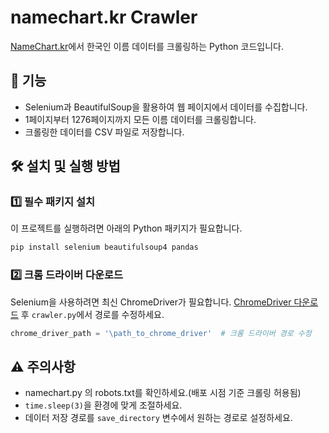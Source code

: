 # namechart.kr Crawler

[NameChart.kr](https://www.namechart.kr/)에서 한국인 이름 데이터를 크롤링하는 Python 코드입니다.

## 📌 기능
- Selenium과 BeautifulSoup을 활용하여 웹 페이지에서 데이터를 수집합니다.
- 1페이지부터 1276페이지까지 모든 이름 데이터를 크롤링합니다.
- 크롤링한 데이터를 CSV 파일로 저장합니다.


## 🛠️ 설치 및 실행 방법

### 1️⃣ 필수 패키지 설치
이 프로젝트를 실행하려면 아래의 Python 패키지가 필요합니다.
```bash
pip install selenium beautifulsoup4 pandas
```

### 2️⃣ 크롬 드라이버 다운로드
Selenium을 사용하려면 최신 ChromeDriver가 필요합니다. [ChromeDriver 다운로드](https://sites.google.com/chromium.org/driver/) 후 `crawler.py`에서 경로를 수정하세요.
```python
chrome_driver_path = '\path_to_chrome_driver'  # 크롬 드라이버 경로 수정
```

## ⚠️ 주의사항
- namechart.py 의 robots.txt를 확인하세요.(배포 시점 기준 크롤링 허용됨)
- `time.sleep(3)`을 환경에 맞게 조절하세요.
- 데이터 저장 경로를 `save_directory` 변수에서 원하는 경로로 설정하세요.
